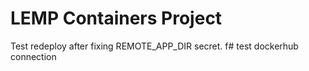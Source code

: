 # LEMP Containers Project
Test redeploy after fixing REMOTE_APP_DIR secret.
f# test dockerhub connection
